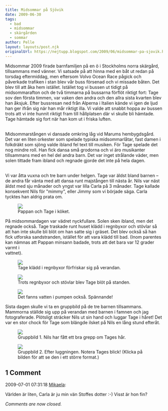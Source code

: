```yaml
---
title: Midsommar på Sjövik
date: 2009-06-30
tags: 
  - bad
  - midsommar
  - skärgården
  - sommar	
author: Pelle
layout: layouts/post.njk
originalUrl: https://nejtupp.blogspot.com/2009/06/midsommar-pa-sjovik.html
---
```


Midsommar 2009 firade barnfamiljen på en ö i Stockholms norra skärgård, tillsammans med vänner. Vi satsade på att hinna med en båt ut redan på torsdag eftermiddag, men eftersom Volvo Ocean Race pågick och påverkade trafiken i stan blev vår buss försenad och vi missade båten. Det blev till att åka hem istället. Istället tog vi bussen ut tidigt på midsommarafton och de två timmarna på bussarna förflöt riktigt fort: Tage sov den första timmen, var vaken den andra och den allra sista kvarten blev han åksjuk. Efter bussresan ned från Alperna i Italien kände vi igen de ljud han ger ifrån sig när han mår riktigt illa. Vi valde att snabbt hoppa av bussen trots att vi inte hunnit riktigt fram till hållplatsen där vi skulle bli hämtade. Tage hämtade sig fort när han kom ut i friska luften.
<br><br>

Midsommarstången vi dansade omkring låg vid Marums hembygdsgård. Det var en liten orkester som spelade typiska midsommarlåtar, fast damen i folkdräkt som sjöng valde ibland fel text till musiken. För Tage spelade det nog mindre roll. Han fick dansa små grodorna och vi äro musikanter tillsammans med en hel del andra barn. Det var inget strålande väder, men solen tittade fram ibland och regnade gjorde det inte på hela dagen.
<br><br>

Vi var åtta vuxna och tre barn under helgen. Tage var äldst bland barnen – de andra får vänta med att dansa runt majstången till nästa år. Nils var näst äldst med sju månader och yngst var lilla Carla på 3 månader. Tage kallade konsekvent Nils för "mimmy", eller Jimmy som vi började säga. Carla tycktes han aldrig prata om.

<figure>
	<img src="../../../img/2009/06/_MG_5679_1024pix.jpg">
	<figcaption>Pappan och Tage i köket.</figcaption>
</figure>

På midsommardagen var vädret nyckfullare. Solen sken ibland, men det regnade också. Tage traskade runt huset klädd i regnbyxor och stövlar så att han inte skulle bli blöt om han satte sig i gräset. Det blev också så han fick utforska sandstranden, istället för att vara klädd till bad. (Inom parentes kan nämnas att Pappan minsann badade, trots att det bara var 12 grader varmt i <br>vattnet).

<figure>
	<img src="../../../img/2009/06/_MG_5781_1024pix.jpg">
	<figcaption>Tage klädd i regnbyxor förfriskar sig på verandan.</figcaption>
</figure>

<figure>
	<img src="../../../img/2009/06/_MG_5826_1024pix.jpg">
	<figcaption>Trots regnbyxor och stövlar blev Tage blöt på standen.</figcaption>
</figure>

<figure>
	<img src="../../../img/2009/06/_MG_5802_1024pix.jpg">
	<figcaption>Det fanns vatten i pumpen också. Spännande!</figcaption>
</figure>

Sista dagen skulle vi ta en gruppbild på de tre barnen tillsammans. Mammorna ställde sig upp på verandan med barnen i famnen och jag fotograferade. Plötsligt sträcker Nils ut sin hand och luggar Tage i håret! Det var en stor chock för Tage som blängde ilsket på Nils en lång stund efteråt.

<figure>
	<img src="../../../img/2009/06/_MG_5842_1024pix.jpg">
	<figcaption>Gruppbild 1. Nils har fått ett bra grepp om Tages hår.</figcaption>
</figure>

<figure>
	<img src="../../../img/2009/06/_MG_5843_1024pix.jpg">
	<figcaption>Gruppbild 2. Efter luggningen. Notera Tages blick! (Klicka på bilden för att se den i ett större format.)</figcaption>
</figure>

<div class="comments">
	<div class="comments-header"><h2>1 Comment</h2></div>
	<div class="comments-body">
			<div class="comment" id="comment-6098507263114035887">
				<p class="comment-header">
					<date datetime="2009-07-01T07:31:18.605+02:00">2009-07-01 07:31:18</date> 
					<a href="https://www.blogger.com/profile/01053182570637311119" rel="nofollow">Mikaela</a>:
				</p>
				<div class="comment-content"><p>Världen är liten, Carla är ju min vän Stoffes dotter :-) Visst är hon fin?</p></div>
				<div class="comment-footer"></div>
			</div></div>
	<p class="comments-footer"><em>Comments are now closed.</em></p>
</div>